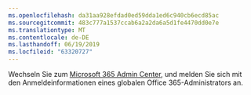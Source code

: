 ```yaml
---
ms.openlocfilehash: da31aa928efdad0ed59dda1ed6c940cb6ecd85ac
ms.sourcegitcommit: 483c777a1537ccab6a2a2da6a5d1fe4470dd0e7e
ms.translationtype: MT
ms.contentlocale: de-DE
ms.lasthandoff: 06/19/2019
ms.locfileid: "63320727"
---
```

Wechseln Sie zum [Microsoft 365 Admin Center](https://admin.microsoft.com), und melden Sie sich mit den Anmeldeinformationen eines globalen Office 365-Administrators an.